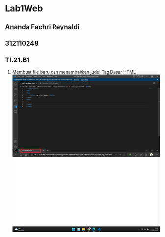 # Lab1Web
## Ananda Fachri Reynaldi
## 312110248
## TI.21.B1

1. Membuat file baru dan menambahkan judul Tag Dasar HTML
![Step1](SS/SS1.png)
 